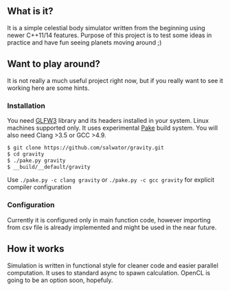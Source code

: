 ## What is it?

It is a simple celestial body simulator written from the beginning using newer C++11/14 features.
Purpose of this project is to test some ideas in practice and have fun seeing planets moving around ;)

## Want to play around?

It is not really a much useful project right now, but if you really want to see it working here are some hints.

### Installation

You need [GLFW3](http://www.glfw.org/docs/latest/) library and its headers installed in your system. Linux machines supported only.
It uses experimental [Pake](https://github.com/podusowski/pake) build system.
You will also need Clang >3.5 or GCC >4.9.

```bash
$ git clone https://github.com/salwator/gravity.git
$ cd gravity
$ ./pake.py gravity
$ __build/__default/gravity
```

Use  `./pake.py -c clang gravity` or `./pake.py -c gcc gravity` for explicit compiler configuration

### Configuration

Currently it is configured only in main function code, however importing from csv file is already implemented and might be used in the near future.

## How it works

Simulation is written in functional style for cleaner code and easier parallel computation. It uses to standard async to spawn calculation.
OpenCL is going to be an option soon, hopefuly.

